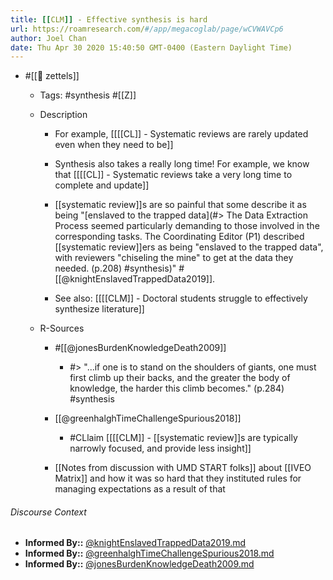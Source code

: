 ```yaml
---
title: [[CLM]] - Effective synthesis is hard
url: https://roamresearch.com/#/app/megacoglab/page/wCVWAVCp6
author: Joel Chan
date: Thu Apr 30 2020 15:40:50 GMT-0400 (Eastern Daylight Time)
---
```


- #[[🌲 zettels]]

    - Tags: #synthesis #[[Z]]

    - Description

        - For example, [[[[CL]] - Systematic reviews are rarely updated even when they need to be]]

        - Synthesis also takes a really long time! For example, we know that [[[[CL]] - Systematic reviews take a very long time to complete and update]]

        - [[systematic review]]s are so painful that some describe it as being "[enslaved to the trapped data](#> The Data Extraction Process seemed particularly demanding to those involved in the corresponding tasks. The Coordinating Editor (P1) described [[systematic review]]ers as being "enslaved to the trapped data", with reviewers "chiseling the mine" to get at the data they needed. (p.208) #synthesis)" #[[@knightEnslavedTrappedData2019]].

        - See also: [[[[CLM]] - Doctoral students struggle to effectively synthesize literature]]

    - R-Sources

        - #[[@jonesBurdenKnowledgeDeath2009]]

            - #> "...if one is to stand on the shoulders of giants, one must first climb up their backs, and the greater the body of knowledge, the harder this climb becomes."  (p.284) #synthesis

        - [[@greenhalghTimeChallengeSpurious2018]]

            - #CLlaim [[[[CLM]] - [[systematic review]]s are typically narrowly focused, and provide less insight]]

        - [[Notes from discussion with UMD START folks]] about [[IVEO Matrix]] and how it was so hard that they instituted rules for managing expectations as a result of that

###### Discourse Context

- **Informed By::** [@knightEnslavedTrappedData2019.md](@knightEnslavedTrappedData2019.md)
- **Informed By::** [@greenhalghTimeChallengeSpurious2018.md](@greenhalghTimeChallengeSpurious2018.md)
- **Informed By::** [@jonesBurdenKnowledgeDeath2009.md](@jonesBurdenKnowledgeDeath2009.md)

